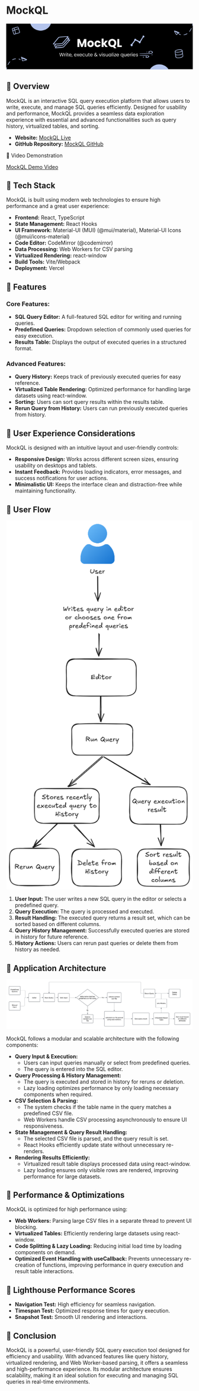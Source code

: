 # MockQL

<p align="center">
  <img src="./src/screenshots/MockQL_banner.png" alt="MockQL Banner">
</p>

## 📌 Overview

MockQL is an interactive SQL query execution platform that allows users to write, execute, and manage SQL queries efficiently. Designed for usability and performance, MockQL provides a seamless data exploration experience with essential and advanced functionalities such as query history, virtualized tables, and sorting.

- **Website:** [MockQL Live](https://mock-ql.vercel.app/)
- **GitHub Repository:** [MockQL GitHub](https://github.com/Prasad2604/MockQL)

📌 Video Demonstration

[MockQL Demo Video](https://www.loom.com/share/8ea895c101764c4f8162cf4dc593a2db?sid=e72ba5a2-bdca-4e0d-981c-1c7dea3c992e)

## 📌 Tech Stack

MockQL is built using modern web technologies to ensure high performance and a great user experience:

- **Frontend:** React, TypeScript
- **State Management:** React Hooks
- **UI Framework:** Material-UI (MUI) (@mui/material), Material-UI Icons (@mui/icons-material)
- **Code Editor:** CodeMirror (@codemirror)
- **Data Processing:** Web Workers for CSV parsing
- **Virtualized Rendering:** react-window
- **Build Tools:** Vite/Webpack
- **Deployment:** Vercel

## 📌 Features

### Core Features:

- **SQL Query Editor:** A full-featured SQL editor for writing and running queries.
- **Predefined Queries:** Dropdown selection of commonly used queries for easy execution.
- **Results Table:** Displays the output of executed queries in a structured format.

### Advanced Features:

- **Query History:** Keeps track of previously executed queries for easy reference.
- **Virtualized Table Rendering:** Optimized performance for handling large datasets using react-window.
- **Sorting:** Users can sort query results within the results table.
- **Rerun Query from History:** Users can run previously executed queries from history.

## 📌 User Experience Considerations

MockQL is designed with an intuitive layout and user-friendly controls:

- **Responsive Design:** Works across different screen sizes, ensuring usability on desktops and tablets.
- **Instant Feedback:** Provides loading indicators, error messages, and success notifications for user actions.
- **Minimalistic UI:** Keeps the interface clean and distraction-free while maintaining functionality.

## 📌 User Flow

<p align="center">
  <img src="./src/screenshots/MockQL_flow.png" alt="MockQL Banner">
</p>

1. **User Input:** The user writes a new SQL query in the editor or selects a predefined query.
2. **Query Execution:** The query is processed and executed.
3. **Result Handling:** The executed query returns a result set, which can be sorted based on different columns.
4. **Query History Management:** Successfully executed queries are stored in history for future reference.
5. **History Actions:** Users can rerun past queries or delete them from history as needed.

## 📌 Application Architecture

<p align="center">
  <img src="./src/screenshots/MockQL_architecture.png" alt="MockQL Banner">
</p>

MockQL follows a modular and scalable architecture with the following components:

- **Query Input & Execution:**
  - Users can input queries manually or select from predefined queries.
  - The query is entered into the SQL editor.
- **Query Processing & History Management:**
  - The query is executed and stored in history for reruns or deletion.
  - Lazy loading optimizes performance by only loading necessary components when required.
- **CSV Selection & Parsing:**
  - The system checks if the table name in the query matches a predefined CSV file.
  - Web Workers handle CSV processing asynchronously to ensure UI responsiveness.
- **State Management & Query Result Handling:**
  - The selected CSV file is parsed, and the query result is set.
  - React Hooks efficiently update state without unnecessary re-renders.
- **Rendering Results Efficiently:**
  - Virtualized result table displays processed data using react-window.
  - Lazy loading ensures only visible rows are rendered, improving performance for large datasets.

## 📌 Performance & Optimizations

MockQL is optimized for high performance using:

- **Web Workers:** Parsing large CSV files in a separate thread to prevent UI blocking.
- **Virtualized Tables:** Efficiently rendering large datasets using react-window.
- **Code Splitting & Lazy Loading:** Reducing initial load time by loading components on demand.
- **Optimized Event Handling with useCallback:** Prevents unnecessary re-creation of functions, improving performance in query execution and result table interactions.

## 📌 Lighthouse Performance Scores

- **Navigation Test:** High efficiency for seamless navigation.
- **Timespan Test:** Optimized response times for query execution.
- **Snapshot Test:** Smooth UI rendering and interactions.

## 📌 Conclusion

MockQL is a powerful, user-friendly SQL query execution tool designed for efficiency and usability. With advanced features like query history, virtualized rendering, and Web Worker-based parsing, it offers a seamless and high-performance experience. Its modular architecture ensures scalability, making it an ideal solution for executing and managing SQL queries in real-time environments.
